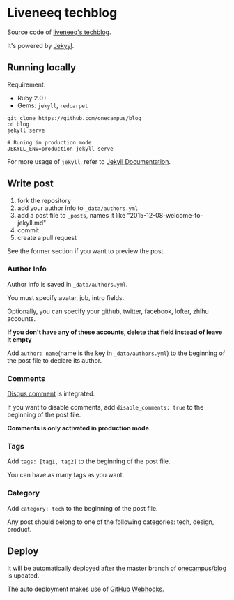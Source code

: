 # Liveneeq techblog

Source code of [liveneeq's techblog](http://blog.liveneeq.com).

It's powered by [Jekyyl](http://jekyllrb.com/).

## Running locally

Requirement:

* Ruby 2.0+
* Gems: `jekyll`, `redcarpet`

```shell
git clone https://github.com/onecampus/blog
cd blog
jekyll serve

# Runing in production mode
JEKYLL_ENV=production jekyll serve
```

For more usage of `jekyll`, refer to [Jekyll Documentation](http://jekyllrb.com/docs/home/).

## Write post

1. fork the repository
1. add your author info to `_data/authors.yml`
1. add a post file to `_posts`, names it like "2015-12-08-welcome-to-jekyll.md"
1. commit
1. create a pull request

See the former section if you want to preview the post.

### Author Info

Author info is saved in `_data/authors.yml`.

You must specify avatar, job, intro fields.

Optionally, you can specify your github, twitter, facebook, lofter, zhihu accounts.

__If you don't have any of these accounts, delete that field instead of leave it empty__

Add `author: name`(name is the key in `_data/authors.yml`) to the beginning of the post file to declare its author.

### Comments

[Disqus comment](https://disqus.com/) is integrated.

If you want to disable comments, add `disable_comments: true` to the beginning of the post file.

__Comments is only activated in production mode__.

### Tags

Add `tags: [tag1, tag2]` to the beginning of the post file.

You can have as many tags as you want.

### Category

Add `category: tech` to the beginning of the post file.

Any post should belong to one of the following categories: tech, design, product.

## Deploy

It will be automatically deployed after the master branch of [onecampus/blog](https://github.com/onecampus/blog) is updated.

The auto deployment makes use of [GitHub Webhooks](https://developer.github.com/webhooks/).

